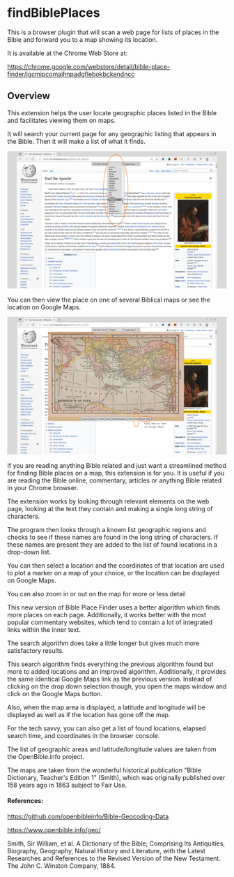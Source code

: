 # findBiblePlaces
This is a browser plugin that will scan a web page for lists of places in the Bible and forward you to a map showing its location.

It is available at the Chrome Web Store at:

https://chrome.google.com/webstore/detail/bible-place-finder/jgcmipcomajhnpadgflebokbckendncc

## Overview
This extension helps the user locate geographic places listed in the Bible and facilitates viewing them on maps.

It will search your current page for any geographic listing that appears in the Bible.  Then it will make a list of what it finds.

<img src="screenshot3.png">

You can then view the place on one of several Biblical maps or see the location on Google Maps.

<img src="screenshot4.png">

If you are reading anything Bible related and just want a streamlined method for finding Bible places on a map, this extension is for you.  It is useful if you are reading the Bible online, commentary, articles or anything Bible related in your Chrome browser.

The extension works by looking through relevant elements on the web page, looking at the text they contain and making a single long string of characters.

The program then looks through a known list geographic regions and checks to see if these names are found in the long string of characters.  If these names are present they are added to the list of found locations in a drop-down list.

You can then select a location and the coordinates of that location are used to plot a marker on a map of your choice, or the location can be displayed on Google Maps.

You can also zoom in or out on the map for more or less detail

This new version of Bible Place Finder uses a better algorithm which finds more places on each page.  Additionally, it works better with the most popular commentary websites, which tend to contain a lot of integrated links within the inner text.

The search algorithm does take a little longer but gives much more satisfactory results.

This search algorithm finds everything the previous algorithm found but more to added locations and an improved algorithm.  Additionally, it provides the same identical Google Maps link as the previous version.  Instead of clicking on the drop down selection though, you open the maps window and click on the Google Maps button.

Also, when the map area is displayed, a latitude and longitude will be displayed as well as if the location has gone off the map.

For the tech savvy, you can also get a list of found locations, elapsed search time, and coordinates in the browser console.

The list of geographic areas and latitude/longitude values are taken from the OpenBible.info project.  

The maps are taken from the wonderful historical publication "Bible Dictionary, Teacher's Edition 1" (Smith), which was originally published over 158 years ago in 1863 subject to Fair Use.

#### References:

https://github.com/openbibleinfo/Bible-Geocoding-Data

https://www.openbible.info/geo/

Smith, Sir William, et al. A Dictionary of the Bible; Comprising Its Antiquities, Biography, Geography, Natural History and Literature, with the Latest Researches and References to the Revised Version of the New Testament. The John C. Winston Company, 1884.
